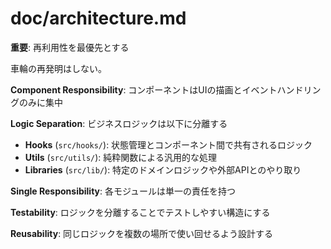 # doc/architecture.md

**重要**: 再利用性を最優先とする

車輪の再発明はしない。

**Component Responsibility**: コンポーネントはUIの描画とイベントハンドリングのみに集中

**Logic Separation**: ビジネスロジックは以下に分離する

  - **Hooks** (`src/hooks/`): 状態管理とコンポーネント間で共有されるロジック
  - **Utils** (`src/utils/`): 純粋関数による汎用的な処理
  - **Libraries** (`src/lib/`): 特定のドメインロジックや外部APIとのやり取り

**Single Responsibility**: 各モジュールは単一の責任を持つ

**Testability**: ロジックを分離することでテストしやすい構造にする

**Reusability**: 同じロジックを複数の場所で使い回せるよう設計する

